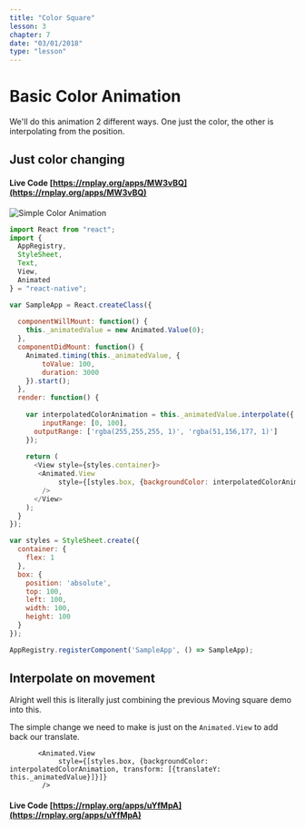 ```yaml
---
title: "Color Square"
lesson: 3
chapter: 7
date: "03/01/2018"
type: "lesson"
---
```

# Basic Color Animation

We'll do this animation 2 different ways. One just the color, the other is interpolating from the position.

## Just color changing

#### Live Code [https://rnplay.org/apps/MW3vBQ](https://rnplay.org/apps/MW3vBQ)

![Simple Color Animation](../images/SimpleColorAnimation.gif)


```js
import React from "react";
import {
  AppRegistry,
  StyleSheet,
  Text,
  View,
  Animated
} = "react-native";

var SampleApp = React.createClass({
  
  componentWillMount: function() {
    this._animatedValue = new Animated.Value(0);
  },
  componentDidMount: function() {
    Animated.timing(this._animatedValue, {
        toValue: 100,
        duration: 3000
    }).start();    
  },
  render: function() {
    
    var interpolatedColorAnimation = this._animatedValue.interpolate({
    	inputRange: [0, 100],
      outputRange: ['rgba(255,255,255, 1)', 'rgba(51,156,177, 1)']
    });
    
    return (
      <View style={styles.container}>
       <Animated.View 
      		style={[styles.box, {backgroundColor: interpolatedColorAnimation}]}
      	/>
      </View>
    );
  }
});

var styles = StyleSheet.create({
  container: {
    flex: 1
  },
  box: {
    position: 'absolute',
    top: 100,
    left: 100,
    width: 100,
    height: 100
  }
});

AppRegistry.registerComponent('SampleApp', () => SampleApp);

```

## Interpolate on movement

Alright well this is literally just combining the previous Moving square demo into this.

The simple change we need to make is just on the `Animated.View` to add back our translate.

```
       <Animated.View 
      		style={[styles.box, {backgroundColor: interpolatedColorAnimation, transform: [{translateY: this._animatedValue}]}]}
      	/>
```

#### Live Code [https://rnplay.org/apps/uYfMpA](https://rnplay.org/apps/uYfMpA)